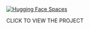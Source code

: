 [![Hugging Face Spaces](https://img.shields.io/badge/%F0%9F%A4%97-Hugging%20Face%20Spaces-blue)](https://huggingface.co/spaces/Dinz07/CITIZEN_AI)

CLICK TO VIEW THE PROJECT
